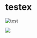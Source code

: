 # testex
![test](https://www.ft.com/__origami/service/image/v2/images/raw/https%3A%2F%2Fs3-ap-northeast-1.amazonaws.com%2Fpsh-ex-ftnikkei-3937bb4%2Fimages%2F0%2F0%2F7%2F1%2F28911700-3-eng-GB%2FRTS3DJ24.JPG?source=nar-cms)


![](https://share.weiyun.com/8pM7ptYZ)
